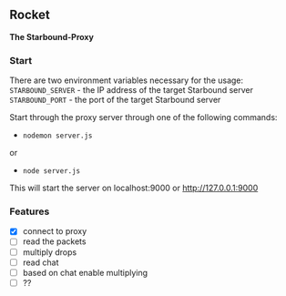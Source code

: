 ## Rocket
**The Starbound-Proxy**
### Start
There are two environment variables necessary for the usage:
`STARBOUND_SERVER` - the IP address of the target Starbound server
`STARBOUND_PORT` - the port of the target Starbound server

Start through the proxy server through one of the following commands:

* `nodemon server.js`

or

* `node server.js`

This will start the server on localhost:9000 or http://127.0.0.1:9000

### Features
 - [x] connect to proxy
 - [ ] read the packets
 - [ ]  multiply drops
 - [ ]  read chat
 - [ ] based on chat enable multiplying 
 - [ ] ??
